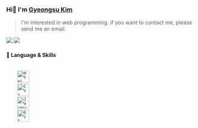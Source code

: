 ### Hi👋 I'm [Gyeongsu Kim](https://gyeongsukim1.github.io/)
> I'm interested in web programming. if you want to contact me, please send me an email.
<p>
  <a href="https://github.com/GyeongSuKim1/" target="_blank"><img src="https://img.shields.io/badge/GyeongSuKim1-181717?style=flat-square&logo=GitHub&logoColor=white"/></a>
  <a href="mailto:rla04722@naver.com" target="_blank"><img src="https://img.shields.io/badge/rla04722@naver.com-brightgreen?style=flat-square&logo=Gmail&logoColor=white"/></a>
</p>

#### 🎨 Language & Skills
<code>
	<code><img alt="Html" src="https://user-images.githubusercontent.com/47416686/92299565-4d548280-ef8e-11ea-800d-86b5c28fbcdc.png" width="32"></code>
	<code><img alt="Css" src="https://user-images.githubusercontent.com/47416686/92299858-2ea3bb00-ef91-11ea-8d20-c6561b1ef711.png" width="32"></code>
	<code><img alt="Javascript" src="https://user-images.githubusercontent.com/26512984/88481835-aba64280-cf98-11ea-80a7-c6c5ae3a1235.jpg" width="32"></code>
	<code><img alt="Git" src="https://user-images.githubusercontent.com/26512984/88481839-ad700600-cf98-11ea-8168-e795e299b730.png" width="32"></code>
